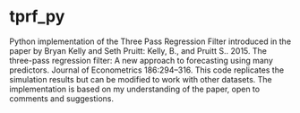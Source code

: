 # tprf_py
Python implementation of the Three Pass Regression Filter introduced in the paper by Bryan Kelly and Seth Pruitt:
Kelly, B., and Pruitt S.. 2015. The three-pass regression filter: A new approach to forecasting using many predictors. Journal of Econometrics 186:294–316.
This code replicates the simulation results but can be modified to work with other datasets. The implementation is based on my understanding of the paper, open to comments and suggestions.
